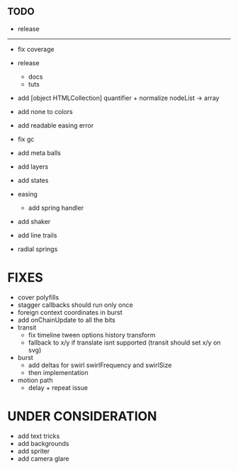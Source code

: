 ## TODO

- release

---

- fix coverage
- release
  - docs
  - tuts

- add [object HTMLCollection] quantifier + normalize nodeList -> array
- add none to colors
- add readable easing error
- fix gc

- add meta balls
- add layers
- add states
- easing
  - add spring handler
- add shaker
- add line trails
- radial springs

# FIXES
- cover polyfills
- stagger callbacks should run only once
- foreign context coordinates in burst
- add onChainUpdate to all the bits
- transit
  - fix timeline tween options history transform
  - fallback to x/y if translate isnt supported (transit should set x/y on svg)
- burst
  - add deltas for swirl swirlFrequency and swirlSize
  - then implementation
- motion path
  - delay + repeat issue  

# UNDER CONSIDERATION
- add text tricks
- add backgrounds
- add spriter
- add camera glare


